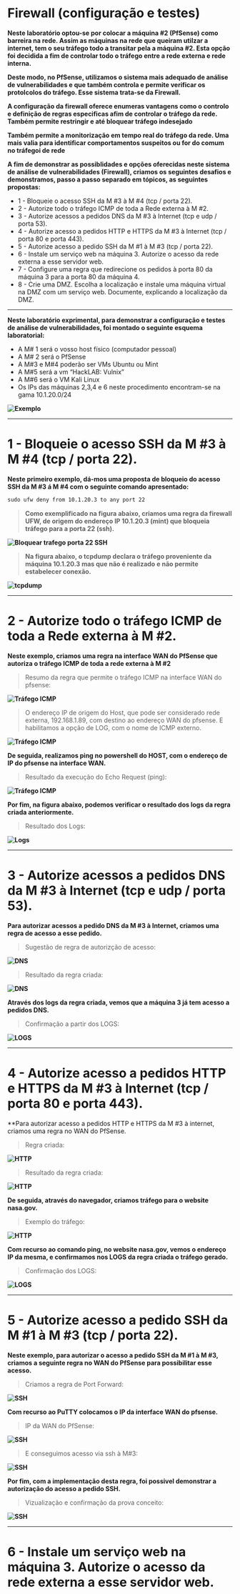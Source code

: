 # Firewall (configuração e testes)

**Neste laboratório optou-se por colocar a máquina #2 (PfSense) como barreira na rede. Assim as máquinas na rede que queiram utilzar a internet, tem o seu tráfego todo a transitar pela a máquina #2. Esta opção foi decidida a fim de controlar todo o tráfego entre a rede externa e rede interna.**

**Deste modo, no PfSense, utilizamos o sistema mais adequado de análise de vulnerabilidades e que também controla e permite verificar os protolcolos do tráfego. Esse sistema trata-se da Firewall.**

**A configuração da firewall oferece enumeras vantagens como o controlo e definição de regras especificas afim de controlar o tráfego da rede. Também permite restringir e até bloquear tráfego indesejado**

**Também permite a monitorização em tempo real do tráfego da rede. Uma mais valia para identificar comportamentos suspeitos ou for do comum no tráfegoi de rede**

**A fim de demonstrar as possiblidades e opções oferecidas neste sistema de análise de vulnerabilidades (Firewall), criamos os seguintes desafios e demonstramos, passo a passo separado em tópicos, as seguintes propostas:**

* 1 - Bloqueie o acesso SSH da M #3 à M #4 (tcp / porta 22). 
* 2 - Autorize todo o tráfego ICMP de toda a Rede externa à M #2. 
* 3 - Autorize acessos a pedidos DNS da M #3 à Internet (tcp e udp / porta 53).
* 4 - Autorize acesso a pedidos HTTP e HTTPS da M #3 à Internet (tcp / porta 80 e porta 443). 
* 5 - Autorize acesso a pedido SSH da M #1 à M #3 (tcp / porta 22).
* 6 - Instale um serviço web na máquina 3. Autorize o acesso da rede externa a esse servidor web.
* 7 - Configure uma regra que redirecione os pedidos à porta 80 da máquina 3 para a porta 80 da máquina 4. 
* 8 - Crie uma DMZ. Escolha a localização e instale uma máquina virtual na DMZ com um serviço web. Documente, explicando a localização da DMZ.

*** 

**Neste laboratório exprimental, para demonstrar a configuração e testes de análise de vulnerabilidades, foi montado o seguinte esquema laboratorial:**

* A M# 1 será o vosso host físico (computador pessoal)
* A M# 2 será o PfSense
* A M#3 e M#4 poderão ser VMs Ubuntu ou Mint
* A M#5 será a vm “HackLAB: Vulnix”
* A M#6 será o VM Kali Linux
* Os IPs das máquinas 2,3,4 e 6 neste procedimento encontram-se na gama 10.1.20.0/24 


**![Exemplo](https://github.com/Estevan1998/Sistemas-de-analise-de-vulnerabilidades/blob/main/images/Captura%20de%20ecr%C3%A3%202024-08-11%20202244.png)**

***

# 1 - Bloqueie o acesso SSH da M #3 à M #4 (tcp / porta 22). 

**Neste primeiro exemplo, dá-mos uma proposta de bloqueio do acesso SSH da M #3 á M #4 com o seguinte comando apresentado:**

````html
sudo ufw deny from 10.1.20.3 to any port 22
````

>**Como exemplificado na figura abaixo, criamos uma regra da firewall UFW, de origem do endereço IP 10.1.20.3 (mint) que bloqueia tráfego para a porta 22 (ssh).**

**![Bloquear trafego porta 22 SSH](https://github.com/Estevan1998/Sistemas-de-analise-de-vulnerabilidades/blob/main/images/firewall_1.png)**

>**Na figura abaixo, o tcpdump declara o tráfego proveniente da máquina 10.1.20.3 mas que não é realizado e não permite estabelecer conexão.**

**![tcpdump](https://github.com/Estevan1998/Sistemas-de-analise-de-vulnerabilidades/blob/main/images/firewall_2.png)**

***

# 2 - Autorize todo o tráfego ICMP de toda a Rede externa à M #2. 

**Neste exemplo, criamos uma regra na interface WAN do PfSense que autoriza o tráfego ICMP de toda a rede externa à M #2**

>Resumo da regra que permite o tráfego ICMP na interface WAN do pfsense:

**![Tráfego ICMP](https://github.com/Estevan1998/Sistemas-de-analise-de-vulnerabilidades/blob/main/images/firewall_3.png)**

>O endereço IP de origem do Host, que pode ser considerado rede externa, 192.168.1.89, com destino ao endereço WAN do pfsense. E habilitamos a opção de LOG, com o nome de ICMP externo.

**![Tráfego ICMP](https://github.com/Estevan1998/Sistemas-de-analise-de-vulnerabilidades/blob/main/images/firewall_4.png)**

**De seguida, realizamos ping no powershell do HOST, com o endereço de IP do pfsense na interface WAN.**

>Resultado da execução do Echo Request (ping):

**![Tráfego ICMP](https://github.com/Estevan1998/Sistemas-de-analise-de-vulnerabilidades/blob/main/images/firewall_5.png)**

**Por fim, na figura abaixo, podemos verificar o resultado dos logs da regra criada anteriormente.**

>Resultado dos Logs:

**![Logs](https://github.com/Estevan1998/Sistemas-de-analise-de-vulnerabilidades/blob/main/images/firewall_6.png)**

***

# 3 - Autorize acessos a pedidos DNS da M #3 à Internet (tcp e udp / porta 53).

**Para autorizar acessos a pedido DNS da M #3 à Internet, criamos uma regra de acesso a esse pedido.**

>Sugestão de regra de autorizção de acesso:

**![DNS](https://github.com/Estevan1998/Sistemas-de-analise-de-vulnerabilidades/blob/main/images/firewall_7.png)**

>Resultado da regra criada:

**![DNS](https://github.com/Estevan1998/Sistemas-de-analise-de-vulnerabilidades/blob/main/images/firewall_8.png)**

**Através dos logs da regra criada, vemos que a máquina 3 já tem acesso a pedidos DNS.**

>Confirmação a partir dos LOGS:

**![LOGS](https://github.com/Estevan1998/Sistemas-de-analise-de-vulnerabilidades/blob/main/images/firewall_9.png)**

***

# 4 - Autorize acesso a pedidos HTTP e HTTPS da M #3 à Internet (tcp / porta 80 e porta 443).

**Para autorizar acesso a pedidos HTTP e HTTPS da M #3 à internet, criamos uma regra no WAN do PfSense.

>Regra criada:

**![HTTP](https://github.com/Estevan1998/Sistemas-de-analise-de-vulnerabilidades/blob/main/images/firewall_10.png)**

>Resultado da regra criada:

**![HTTP](https://github.com/Estevan1998/Sistemas-de-analise-de-vulnerabilidades/blob/main/images/firewall_11.png)**

**De seguida, através do navegador, criamos tráfego para o website nasa.gov.**

>Exemplo do tráfego:

**![HTTP](https://github.com/Estevan1998/Sistemas-de-analise-de-vulnerabilidades/blob/main/images/firewall_12.png)**

**Com recurso ao comando ping, no website nasa.gov, vemos o endereço IP da mesma, e confirmamos nos LOGS da regra criada o tráfego gerado.**

>Confirmação dos LOGS:

**![LOGS](https://github.com/Estevan1998/Sistemas-de-analise-de-vulnerabilidades/blob/main/images/firewall_13.png)**

***

# 5 - Autorize acesso a pedido SSH da M #1 à M #3 (tcp / porta 22).

**Neste exemplo, para autorizar o acesso a pedido SSH da M #1 à M #3, criamos a seguinte regra no WAN do PfSense para possibilitar esse acesso.**

>Criamos a regra de Port Forward:

**![SSH](https://github.com/Estevan1998/Sistemas-de-analise-de-vulnerabilidades/blob/main/images/firewall_14.png)**

**Com recurso ao PuTTY colocamos o IP da interface WAN do pfsense.**

>IP da WAN do PfSense:

**![SSH](https://github.com/Estevan1998/Sistemas-de-analise-de-vulnerabilidades/blob/main/images/firewall_15.png)**

>E conseguimos acesso via ssh à M#3:

**![SSH](https://github.com/Estevan1998/Sistemas-de-analise-de-vulnerabilidades/blob/main/images/firewall_16.png)**

**Por fim, com a implementação desta regra, foi possivel demonstrar a autorização do acesso a pedido SSH.**

>Vizualização e confirmação da prova conceito:

**![SSH](https://github.com/Estevan1998/Sistemas-de-analise-de-vulnerabilidades/blob/main/images/firewall_17.png)**

***

# 6 - Instale um serviço web na máquina 3. Autorize o acesso da rede externa a esse servidor web.

